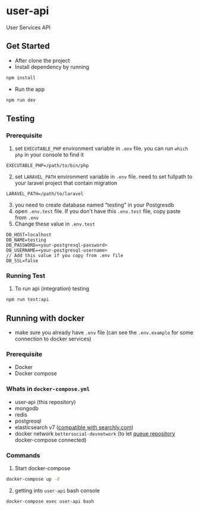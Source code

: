 # user-api

User Services API

## Get Started

- After clone the project
- Install dependency by running

```bash
npm install
```

- Run the app

```bash
npm run dev
```

## Testing

### Prerequisite

1. set `EXECUTABLE_PHP` environment variable in `.env` file. you can run `which php` in your console to find it

```
EXECUTABLE_PHP=/path/to/bin/php
```

2. set `LARAVEL_PATH` environment variable in `.env` file. need to set fullpath to your laravel project that contain migration

```
LARAVEL_PATH=/path/to/laravel
```

3. you need to create database named "testing" in your Postgresdb
4. open `.env.test` file. If you don't have this `.env.test` file, copy paste from `.env`
5. Change these value in `.env.test`

```
DB_HOST=localhost
DB_NAME=testing
DB_PASSWORD=<your-postgresql-password>
DB_USERNAME=<your-postgresql-username>
// Add this value if you copy from .env file
DB_SSL=false
```

### Running Test

1. To run api (integration) testing

```bash
npm run test:api
```

## Running with docker

- make sure you already have `.env` file (can see the `.env.example` for some connection to docker services)

### Prerequisite

- Docker
- Docker compose

### Whats in `docker-compose.yml`

- user-api (this repository)
- mongodb
- redis
- postgresql
- elasticsearch v7 ([compatible with searchly.com](http://www.searchly.com/docs/intro#:~:text=Currently%20available%20we%20are%20supporting%20all%20avalilable%20major%20versions%20of%20Elasticsearch%3B%200.9%2C%201%2C%202%2C%205%2C%206%20and%207))
- docker network `bettersocial-devnetwork` (to let [queue repository](https://github.com/BetterSocial/bettersocial-dev-queue) docker-compose connected)

### Commands

1. Start docker-compose

```bash
docker-compose up -d
```

2. getting into `user-api` bash console

```bash
docker-compose exec user-api bash
```
